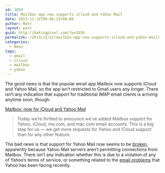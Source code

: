 ```yaml
---
id: 1859
title: Mailbox app now supports iCloud and Yahoo Mail
date: 2013-12-22T00:46:22+00:00
author: Matt
layout: post
guid: http://bakingpixel.com/?p=1859
permalink: /2013/12/22/mailbox-app-now-supports-icloud-and-yahoo-mail/
categories:
  - News
tags:
  - email
  - icloud
  - mailbox
  - yahoo
---
```

The good news is that the popular email app Mailbox now supports iCloud and Yahoo Mail, so the app isn’t restricted to Gmail users any longer. There isn’t any indication that support for traditional IMAP email clients is arriving anytime soon, though.

[Mailbox: now for iCloud and Yahoo Mail](http://www.mailboxapp.com/blog/?p=1#mailbox-now-for-icloud-and-yahoo-mail)

> Today we’re thrilled to announce we’ve added Mailbox support for Yahoo, iCloud, me.com, and mac.com email accounts. This is a big step for us — we get more requests for Yahoo and iCloud support than for any other feature. 

The bad news is that support for Yahoo Mail now seems to be [broken](http://www.mailboxapp.com/blog/?p=1#yahoo-support-is-currently-disabled), apparently because Yahoo Mail servers aren’t permitting connections from Mailbox. There isn’t any indication whether this is due to a violation of any of Yahoo’s terms of service, or something related to the [email problems](http://edition.cnn.com/2013/12/16/tech/web/yahoo-marissa-mayer-email-apology/) that Yahoo has been facing recently.